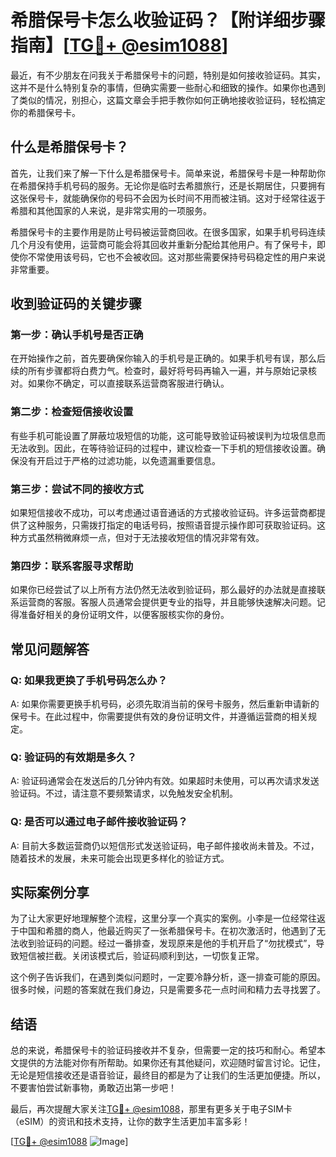 # 希腊保号卡怎么收验证码？【附详细步骤指南】[[TG💪+ @esim1088](https://t.me/s/esim1088)]

最近，有不少朋友在问我关于希腊保号卡的问题，特别是如何接收验证码。其实，这并不是什么特别复杂的事情，但确实需要一些耐心和细致的操作。如果你也遇到了类似的情况，别担心，这篇文章会手把手教你如何正确地接收验证码，轻松搞定你的希腊保号卡。

## 什么是希腊保号卡？

首先，让我们来了解一下什么是希腊保号卡。简单来说，希腊保号卡是一种帮助你在希腊保持手机号码的服务。无论你是临时去希腊旅行，还是长期居住，只要拥有这张保号卡，就能确保你的号码不会因为长时间不用而被注销。这对于经常往返于希腊和其他国家的人来说，是非常实用的一项服务。

希腊保号卡的主要作用是防止号码被运营商回收。在很多国家，如果手机号码连续几个月没有使用，运营商可能会将其回收并重新分配给其他用户。有了保号卡，即使你不常使用该号码，它也不会被收回。这对那些需要保持号码稳定性的用户来说非常重要。

## 收到验证码的关键步骤

### 第一步：确认手机号是否正确

在开始操作之前，首先要确保你输入的手机号是正确的。如果手机号有误，那么后续的所有步骤都将白费力气。检查时，最好将号码再输入一遍，并与原始记录核对。如果你不确定，可以直接联系运营商客服进行确认。

### 第二步：检查短信接收设置

有些手机可能设置了屏蔽垃圾短信的功能，这可能导致验证码被误判为垃圾信息而无法收到。因此，在等待验证码的过程中，建议检查一下手机的短信接收设置。确保没有开启过于严格的过滤功能，以免遗漏重要信息。

### 第三步：尝试不同的接收方式

如果短信接收不成功，可以考虑通过语音通话的方式接收验证码。许多运营商都提供了这种服务，只需拨打指定的电话号码，按照语音提示操作即可获取验证码。这种方式虽然稍微麻烦一点，但对于无法接收短信的情况非常有效。

### 第四步：联系客服寻求帮助

如果你已经尝试了以上所有方法仍然无法收到验证码，那么最好的办法就是直接联系运营商的客服。客服人员通常会提供更专业的指导，并且能够快速解决问题。记得准备好相关的身份证明文件，以便客服核实你的身份。

## 常见问题解答

### Q: 如果我更换了手机号码怎么办？
A: 如果你需要更换手机号码，必须先取消当前的保号卡服务，然后重新申请新的保号卡。在此过程中，你需要提供有效的身份证明文件，并遵循运营商的相关规定。

### Q: 验证码的有效期是多久？
A: 验证码通常会在发送后的几分钟内有效。如果超时未使用，可以再次请求发送验证码。不过，请注意不要频繁请求，以免触发安全机制。

### Q: 是否可以通过电子邮件接收验证码？
A: 目前大多数运营商仍以短信形式发送验证码，电子邮件接收尚未普及。不过，随着技术的发展，未来可能会出现更多样化的验证方式。

## 实际案例分享

为了让大家更好地理解整个流程，这里分享一个真实的案例。小李是一位经常往返于中国和希腊的商人，他最近购买了一张希腊保号卡。在初次激活时，他遇到了无法收到验证码的问题。经过一番排查，发现原来是他的手机开启了“勿扰模式”，导致短信被拦截。关闭该模式后，验证码顺利到达，一切恢复正常。

这个例子告诉我们，在遇到类似问题时，一定要冷静分析，逐一排查可能的原因。很多时候，问题的答案就在我们身边，只是需要多花一点时间和精力去寻找罢了。

## 结语

总的来说，希腊保号卡的验证码接收并不复杂，但需要一定的技巧和耐心。希望本文提供的方法能对你有所帮助。如果你还有其他疑问，欢迎随时留言讨论。记住，无论是短信接收还是语音验证，最终目的都是为了让我们的生活更加便捷。所以，不要害怕尝试新事物，勇敢迈出第一步吧！

最后，再次提醒大家关注[TG💪+ @esim1088](https://t.me/s/esim1088)，那里有更多关于电子SIM卡（eSIM）的资讯和技术支持，让你的数字生活更加丰富多彩！

[[TG💪+ @esim1088](https://t.me/s/esim1088) ![Image](https://i.postimg.cc/4NQfJmqS/Snipaste-2025-05-13-00-14-12.png)]